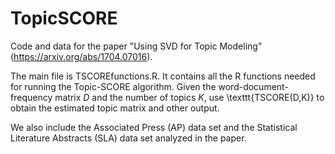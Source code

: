 # TopicSCORE
Code and data for the paper "Using SVD for Topic Modeling" (https://arxiv.org/abs/1704.07016).

The main file is TSCOREfunctions.R. It contains all the R functions needed for running the Topic-SCORE algorithm. Given the word-document-frequency matrix $D$ and the number of topics $K$, use \texttt{TSCORE(D,K)} to obtain the estimated topic matrix and other output.    

We also include the Associated Press (AP) data set and the Statistical Literature Abstracts (SLA) data set analyzed in the paper. 


